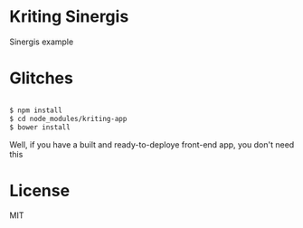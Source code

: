 # Kriting Sinergis

Sinergis example

# Glitches

```sh

$ npm install
$ cd node_modules/kriting-app
$ bower install

```

Well, if you have a built and ready-to-deploye front-end app, you don't need this

# License 

MIT